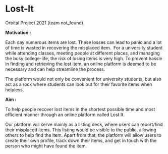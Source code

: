 # Lost-It
Orbital Project 2021 (team not_found)

**Motivation :**

Each day numerous items are lost. These losses can lead to panic and a lot of time is wasted in recovering the misplaced item.  For a university student while attending classes, meeting people at different places, and managing the busy college-life, the risk of losing items is very high. To prevent hassle in finding and retrieving the lost item, an online platform is deemed to be necessary and can help streamline the process. 

The platform would not only be convenient for university students, but also act as a rock where students can look out for their favorite items when helpless. 

**Aim :**

To help people recover lost items in the shortest possible time and most efficient manner through an online platform called Lost It. 

Our platform will serve mainly as a listing deck, where users can report/find their misplaced items. This listing would be visible to the public, allowing others to help find the item. Apart from that, the platform will allow users to create their own profile, track down their items, and get in touch with the person who might have found the item.







